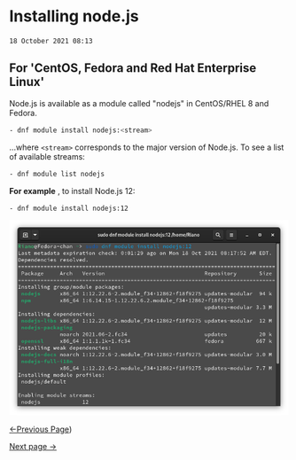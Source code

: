 # Installing node.js 

    18 October 2021 08:13

## For 'CentOS, Fedora and Red Hat Enterprise Linux'

Node.js is available as a module called "nodejs" in CentOS/RHEL 8 and Fedora. 

```bash
- dnf module install nodejs:<stream>
```

...where `<stream>` corresponds to the major version of Node.js. To see a list of available streams: 

```bash
- dnf module list nodejs
```

**For example** , to install Node.js 12: 

```bash
- dnf module install nodejs:12
```

![Installation SS](./Assets/installationss.png "Installation on Fedora")


  [<-Previous Page](https://github.com/kanitmann/Learn_With_Me/blob/master/node.js/2.%20Features%20of%20NodeJS.MD))                                        
  
  [Next page ->]()